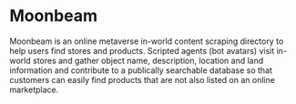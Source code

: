 Moonbeam
========

Moonbeam is an online metaverse in-world content scraping directory to help users find stores and products. Scripted agents (bot avatars) visit in-world stores and gather object name, description, location and land information and contribute to a publically searchable database so that customers can easily find products that are not also listed on an online marketplace.
